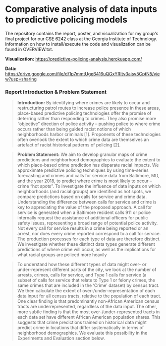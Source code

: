 # Comparative analysis of data inputs to predictive policing models

The repository contains the report, poster, and visualization for my group's final project for our CSE 6242 class at the Georgia Institute of Technology. Information on how to install/execute the code and visualization can be found in OVERVIEW.txt.

**Visualization:** https://predictive-policing-analysis.herokuapp.com/

**Data:** https://drive.google.com/file/d/1p7mmtUge6416uQGxYRItv3aisv5CptN5/view?usp=sharing

### Report Introduction & Problem Statement

> **Introduction:** By identifying where crimes are likely to occur and restructuring patrol routes to increase police presence in these areas, place-based predictive policing technologies offer the promise of deterring rather than responding to crimes. They also promise more “objective” direction of police activity – pushing police to where crime occurs rather than being guided racist notions of which neighborhoods harbor criminals [1]. Proponents of these technologies often overlook the extent to which crime data are themselves an artefact of racist historical patterns of policing [2]. 

> **Problem Statement:** We aim to develop granular maps of crime predictions and neighborhood demographics to evaluate the extent to which place-based crime prediction has disparate racial impacts. We approximate predictive policing techniques by using time-series forecasting and crimes and calls for service data from Baltimore, MD, and the year 2018, to predict where crime is most likely to occur – crime “hot spots”. To investigate the influence of data inputs on which neighborhoods (and racial groups) are identified as hot spots, we compare predictions based on calls for service and crime data. 
> Understanding the difference between calls for service and crime is key to appreciating the value of the proposed approach. A call for service is generated when a Baltimore resident calls 911 or police internally request the assistance of additional officers for public safety issues, representing a broad range of potential police activity. Not every call for service results in a crime being reported or an arrest, nor does every crime reported correspond to a call for service. The production processes for each type of data are therefore distinct. We investigate whether these distinct data types generate different predictions of where crime will occur, as well as the implications for what racial groups are policed more heavily

> To understand how these different types of data might over- or under-represent different parts of the city, we look at the number of arrests, crimes, calls for service, and Type 1 calls for service (a subset of calls for service that relate to Type 1 or felony crimes, the same crimes that are included in the ‘Crime’ dataset) by census tract. We then calculate the extent of over-/under-representation of each data input for all census tracts, relative to the population of each tract. One clear finding is that predominantly non-African American census tracts are underrepresented, regardless of the data input. The other, more subtle finding is that the most over-/under-represented tracts in each data set have different African American population shares. This suggests that crime predictions trained on historical data might predict crime in locations that differ systematically in terms of neighborhood demographics. We evaluate this possibility in the Experiments and Evaluation section below.
